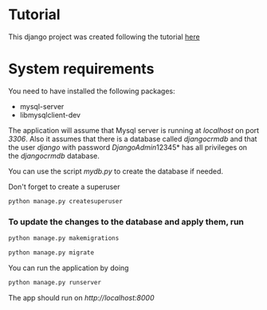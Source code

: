 # Tutorial

This django project was created following the tutorial [here](https://www.youtube.com/watch?v=t10QcFx7d5k)

# System requirements

You need to have installed the following packages:

* mysql-server
* libmysqlclient-dev

The application will assume that Mysql server is running at *localhost* on port 
*3306*. Also it assumes that there is a database called *djangocrmdb* and that 
the user *django* with password *DjangoAdmin*12345* has all privileges on the 
*djangocrmdb* database. 

You can use the script *mydb.py* to create the database if needed.

Don't forget to create a superuser

```bash
python manage.py createsuperuser
```

### To update the changes to the database and apply them, run

```bash
python manage.py makemigrations
```

```bash
python manage.py migrate
```

You can run the application by doing

```bash
python manage.py runserver
```

The app should run on *http://localhost:8000*


